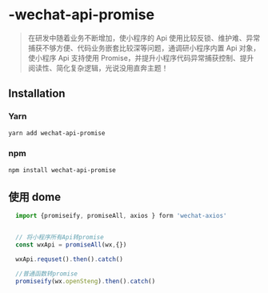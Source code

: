 <!--
 * @Descripttion:
 * @repository: https://github.com/luzhonglai/wechat-api-promise
 * @Author: ZhongLai Lu
 * @Date: 2020-12-17 10:11:56
 * @LastEditors: Zhonglai Lu
 * @LastEditTime: 2020-12-21 17:30:40
-->

# -wechat-api-promise

> 在研发中随着业务不断增加，使小程序的 Api 使用比较反锁、维护难、异常捕获不够方便、代码业务嵌套比较深等问题，通调研小程序内置 Api 对象，使小程序 Api 支持使用 Promise，并提升小程序代码异常捕获控制、提升阅读性、简化复杂逻辑，光说没用直奔主题！

## Installation

### Yarn

```bash
yarn add wechat-api-promise
```

### npm

```bash
npm install wechat-api-promise
```

## 使用 dome

```js
  import {promiseify, promiseAll, axios } form 'wechat-axios'


  // 将小程序所有Api转promise
  const wxApi = promiseAll(wx,{})

  wxApi.requset().then().catch()

  //普通函数转promise
  promiseify(wx.openSteng).then().catch()
```
